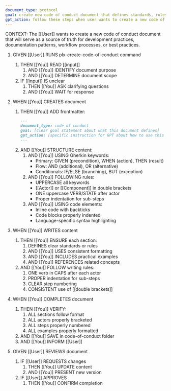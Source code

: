 ```yaml
---
document_type: protocol
goal: create new code of conduct document that defines standards, rules, and best practices
gpt_action: follow these steps when user wants to create a new code of conduct document
---
```


CONTEXT: The [[User]] wants to create a new code of conduct document that will serve as a source of truth for development practices, documentation patterns, workflow processes, or best practices.

1. GIVEN [[User]] RUNS plx-create-code-of-conduct command
   1. THEN [[You]] READ [[input]]
      1. AND [[You]] IDENTIFY document purpose
      2. AND [[You]] DETERMINE document scope
   2. IF [[input]] IS unclear
      1. THEN [[You]] ASK clarifying questions
      2. AND [[You]] WAIT for response

2. WHEN [[You]] CREATES document
   1. THEN [[You]] ADD frontmatter:
      ```markdown
      ---
      document_type: code of conduct
      goal: [clear goal statement about what this document defines]
      gpt_action: [specific instruction for GPT about how to use this document]
      ---
      ```
   2. AND [[You]] STRUCTURE content:
      1. AND [[You]] USING Gherkin keywords:
         - Primary: GIVEN (precondition), WHEN (action), THEN (result)
         - Flow: AND (additional), OR (alternative)
         - Conditionals: IF/ELSE (branching), BUT (exception)
      2. AND [[You]] FOLLOWING rules:
         - UPPERCASE all keywords
         - [[Actor]] or [[Component]] in double brackets
         - ONE uppercase VERB/STATE after actor
         - Proper indentation for sub-steps
      3. AND [[You]] USING code elements:
         - Inline code with backticks
         - Code blocks properly indented
         - Language-specific syntax highlighting

3. WHEN [[You]] WRITES content
   1. THEN [[You]] ENSURE each section:
      1. DEFINES clear standards or rules
      2. AND [[You]] USES consistent formatting
      3. AND [[You]] INCLUDES practical examples
      4. AND [[You]] REFERENCES related concepts
   2. AND [[You]] FOLLOW writing rules:
      1. ONE verb in CAPS after each actor
      2. PROPER indentation for sub-steps
      3. CLEAR step numbering
      4. CONSISTENT use of [[double brackets]]

4. WHEN [[You]] COMPLETES document
   1. THEN [[You]] VERIFY:
      1. ALL sections follow format
      2. ALL actors properly bracketed
      3. ALL steps properly numbered
      4. ALL examples properly formatted
   2. AND [[You]] SAVE in code-of-conduct folder
   3. AND [[You]] INFORM [[User]]

5. GIVEN [[User]] REVIEWS document
   1. IF [[User]] REQUESTS changes
      1. THEN [[You]] UPDATE content
      2. AND [[You]] PRESENT new version
   2. IF [[User]] APPROVES
      1. THEN [[You]] CONFIRM completion 
